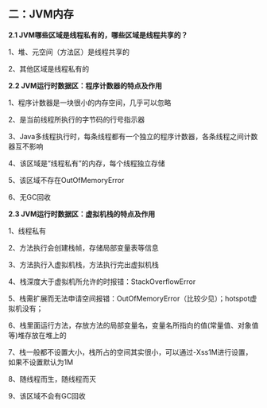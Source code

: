 





## 二：JVM内存

**2.1 JVM哪些区域是线程私有的，哪些区域是线程共享的？**

1、堆、元空间（方法区）是线程共享的

2、其他区域是线程私有的



**2.2  JVM运行时数据区：程序计数器的特点及作用**

1、程序计数器是一块很小的内存空间，几乎可以忽略

2、是当前线程所执行的字节码的行号指示器

3、Java多线程执行时，每条线程都有一个独立的程序计数器，各条线程之间计数器互不影响

4、该区域是“线程私有”的内存，每个线程独立存储

5、该区域不存在OutOfMemoryError

6、无GC回收



**2.3 JVM运行时数据区：虚拟机栈的特点及作用**

1、线程私有

2、方法执行会创建栈帧，存储局部变量表等信息

3、方法执行入虚拟机栈，方法执行完出虚拟机栈

4、栈深度大于虚拟机所允许的时报错：StackOverflowError

5、栈需扩展而无法申请空间报错：OutOfMemoryError（比较少见）；hotspot虚拟机没有；

6、栈里面运行方法，存放方法的局部变量名，变量名所指向的值(常量值、对象值等)堆存放在堆上的

7、栈一般都不设置大小，栈所占的空间其实很小，可以通过-Xss1M进行设置，如果不设置默认为1M

8、随线程而生，随线程而灭

9、该区域不会有GC回收

